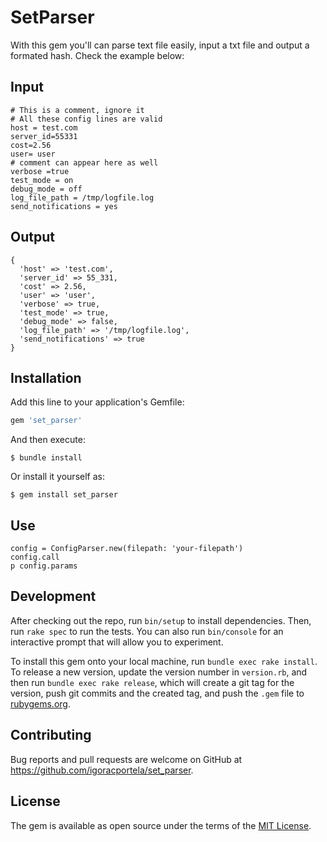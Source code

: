 # SetParser

With this gem you'll can parse text file easily, input a txt file and output a formated hash. Check the example below:

## Input
```
# This is a comment, ignore it
# All these config lines are valid
host = test.com
server_id=55331
cost=2.56
user= user
# comment can appear here as well
verbose =true
test_mode = on
debug_mode = off
log_file_path = /tmp/logfile.log
send_notifications = yes
```

## Output
```
{
  'host' => 'test.com',
  'server_id' => 55_331,
  'cost' => 2.56,
  'user' => 'user',
  'verbose' => true,
  'test_mode' => true,
  'debug_mode' => false,
  'log_file_path' => '/tmp/logfile.log',
  'send_notifications' => true
}
```

## Installation

Add this line to your application's Gemfile:

```ruby
gem 'set_parser'
```

And then execute:

    $ bundle install

Or install it yourself as:

    $ gem install set_parser

## Use

```
config = ConfigParser.new(filepath: 'your-filepath')
config.call
p config.params
```

## Development

After checking out the repo, run `bin/setup` to install dependencies. Then, run `rake spec` to run the tests. You can also run `bin/console` for an interactive prompt that will allow you to experiment.

To install this gem onto your local machine, run `bundle exec rake install`. To release a new version, update the version number in `version.rb`, and then run `bundle exec rake release`, which will create a git tag for the version, push git commits and the created tag, and push the `.gem` file to [rubygems.org](https://rubygems.org).

## Contributing

Bug reports and pull requests are welcome on GitHub at https://github.com/igoracportela/set_parser.

## License

The gem is available as open source under the terms of the [MIT License](https://opensource.org/licenses/MIT).
